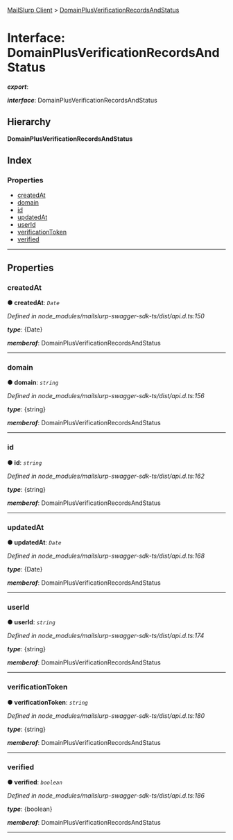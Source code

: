 [MailSlurp Client](../README.md) > [DomainPlusVerificationRecordsAndStatus](../interfaces/domainplusverificationrecordsandstatus.md)

# Interface: DomainPlusVerificationRecordsAndStatus

*__export__*: 

*__interface__*: DomainPlusVerificationRecordsAndStatus

## Hierarchy

**DomainPlusVerificationRecordsAndStatus**

## Index

### Properties

* [createdAt](domainplusverificationrecordsandstatus.md#createdat)
* [domain](domainplusverificationrecordsandstatus.md#domain)
* [id](domainplusverificationrecordsandstatus.md#id)
* [updatedAt](domainplusverificationrecordsandstatus.md#updatedat)
* [userId](domainplusverificationrecordsandstatus.md#userid)
* [verificationToken](domainplusverificationrecordsandstatus.md#verificationtoken)
* [verified](domainplusverificationrecordsandstatus.md#verified)

---

## Properties

<a id="createdat"></a>

###  createdAt

**● createdAt**: *`Date`*

*Defined in node_modules/mailslurp-swagger-sdk-ts/dist/api.d.ts:150*

*__type__*: {Date}

*__memberof__*: DomainPlusVerificationRecordsAndStatus

___
<a id="domain"></a>

###  domain

**● domain**: *`string`*

*Defined in node_modules/mailslurp-swagger-sdk-ts/dist/api.d.ts:156*

*__type__*: {string}

*__memberof__*: DomainPlusVerificationRecordsAndStatus

___
<a id="id"></a>

###  id

**● id**: *`string`*

*Defined in node_modules/mailslurp-swagger-sdk-ts/dist/api.d.ts:162*

*__type__*: {string}

*__memberof__*: DomainPlusVerificationRecordsAndStatus

___
<a id="updatedat"></a>

###  updatedAt

**● updatedAt**: *`Date`*

*Defined in node_modules/mailslurp-swagger-sdk-ts/dist/api.d.ts:168*

*__type__*: {Date}

*__memberof__*: DomainPlusVerificationRecordsAndStatus

___
<a id="userid"></a>

###  userId

**● userId**: *`string`*

*Defined in node_modules/mailslurp-swagger-sdk-ts/dist/api.d.ts:174*

*__type__*: {string}

*__memberof__*: DomainPlusVerificationRecordsAndStatus

___
<a id="verificationtoken"></a>

###  verificationToken

**● verificationToken**: *`string`*

*Defined in node_modules/mailslurp-swagger-sdk-ts/dist/api.d.ts:180*

*__type__*: {string}

*__memberof__*: DomainPlusVerificationRecordsAndStatus

___
<a id="verified"></a>

###  verified

**● verified**: *`boolean`*

*Defined in node_modules/mailslurp-swagger-sdk-ts/dist/api.d.ts:186*

*__type__*: {boolean}

*__memberof__*: DomainPlusVerificationRecordsAndStatus

___

